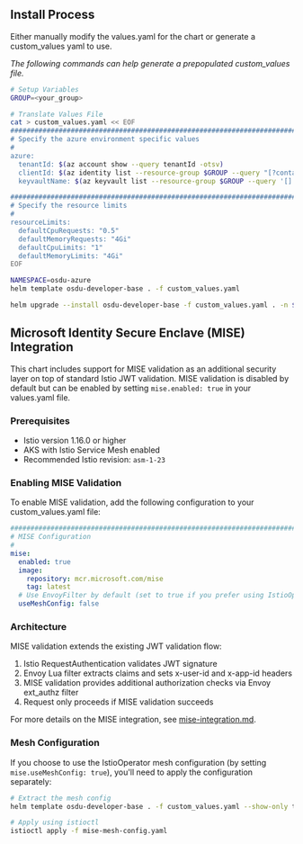 
## Install Process

Either manually modify the values.yaml for the chart or generate a custom_values yaml to use.

_The following commands can help generate a prepopulated custom_values file._
```bash
# Setup Variables
GROUP=<your_group>

# Translate Values File
cat > custom_values.yaml << EOF
################################################################################
# Specify the azure environment specific values
#
azure:
  tenantId: $(az account show --query tenantId -otsv)
  clientId: $(az identity list --resource-group $GROUP --query "[?contains(name, 'service')].clientId" -otsv)
  keyvaultName: $(az keyvault list --resource-group $GROUP --query '[].name' -otsv)

################################################################################
# Specify the resource limits
#
resourceLimits:
  defaultCpuRequests: "0.5"
  defaultMemoryRequests: "4Gi"
  defaultCpuLimits: "1"
  defaultMemoryLimits: "4Gi"
EOF

NAMESPACE=osdu-azure
helm template osdu-developer-base . -f custom_values.yaml

helm upgrade --install osdu-developer-base -f custom_values.yaml . -n $NAMESPACE
```

## Microsoft Identity Secure Enclave (MISE) Integration

This chart includes support for MISE validation as an additional security layer on top of standard Istio JWT validation. MISE validation is disabled by default but can be enabled by setting `mise.enabled: true` in your values.yaml file.

### Prerequisites

- Istio version 1.16.0 or higher
- AKS with Istio Service Mesh enabled
- Recommended Istio revision: `asm-1-23`

### Enabling MISE Validation

To enable MISE validation, add the following configuration to your custom_values.yaml file:

```yaml
################################################################################
# MISE Configuration
#
mise:
  enabled: true
  image:
    repository: mcr.microsoft.com/mise
    tag: latest
  # Use EnvoyFilter by default (set to true if you prefer using IstioOperator mesh config)
  useMeshConfig: false 
```

### Architecture

MISE validation extends the existing JWT validation flow:

1. Istio RequestAuthentication validates JWT signature
2. Envoy Lua filter extracts claims and sets x-user-id and x-app-id headers
3. MISE validation provides additional authorization checks via Envoy ext_authz filter
4. Request only proceeds if MISE validation succeeds

For more details on the MISE integration, see [mise-integration.md](mise-integration.md).

### Mesh Configuration

If you choose to use the IstioOperator mesh configuration (by setting `mise.useMeshConfig: true`), you'll need to apply the configuration separately:

```bash
# Extract the mesh config
helm template osdu-developer-base . -f custom_values.yaml --show-only templates/mise-mesh-config.yaml > mise-mesh-config.yaml

# Apply using istioctl
istioctl apply -f mise-mesh-config.yaml
```
